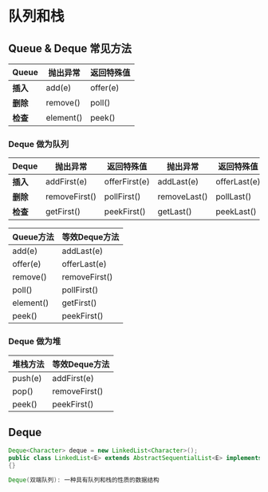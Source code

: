 # 队列和栈

## Queue & Deque 常见方法

| Queue    | 抛出异常  | 返回特殊值 |
| -------- | --------- | ---------- |
| **插入** | add(e)    | offer(e)   |
| **删除** | remove()  | poll()     |
| **检查** | element() | peek()     |

### Deque 做为队列

| Deque    | 抛出异常      | 返回特殊值    | 抛出异常     | 返回特殊值   |
| -------- | ------------- | ------------- | ------------ | ------------ |
| **插入** | addFirst(e)   | offerFirst(e) | addLast(e)   | offerLast(e) |
| **删除** | removeFirst() | pollFirst()   | removeLast() | pollLast()   |
| **检查** | getFirst()    | peekFirst()   | getLast()    | peekLast()   |

| **Queue方法** | **等效Deque方法** |
| ------------- | ----------------- |
| add(e)        | addLast(e)        |
| offer(e)      | offerLast(e)      |
| remove()      | removeFirst()     |
| poll()        | pollFirst()       |
| element()     | getFirst()        |
| peek()        | peekFirst()       |



### Deque 做为堆

| **堆栈方法** | **等效Deque方法** |
| ------------ | ----------------- |
| push(e)      | addFirst(e)       |
| pop()        | removeFirst()     |
| peek()       | peekFirst()       |

## Deque

```java
Deque<Character> deque = new LinkedList<Character>();
public class LinkedList<E> extends AbstractSequentialList<E> implements List<E>, Deque<E>, Cloneable, java.io.Serializable
{}

Deque(双端队列): 一种具有队列和栈的性质的数据结构

```

